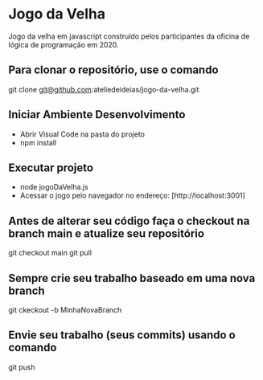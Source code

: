 # Jogo da Velha
Jogo da velha em javascript construído pelos participantes da oficina de lógica de programação em 2020.

## Para clonar o repositório, use o comando
git clone git@github.com:ateliedeideias/jogo-da-velha.git

## Iniciar Ambiente Desenvolvimento
- Abrir Visual Code na pasta do projeto
- npm install

## Executar projeto
- node jogoDaVelha.js
- Acessar o jogo pelo navegador no endereço: [http://localhost:3001]
## Antes de alterar seu código faça o checkout na branch main e atualize seu repositório

git checkout main
git pull

## Sempre crie seu trabalho baseado em uma nova branch
git ckeckout -b MinhaNovaBranch

## Envie seu trabalho (seus commits) usando o comando
git push